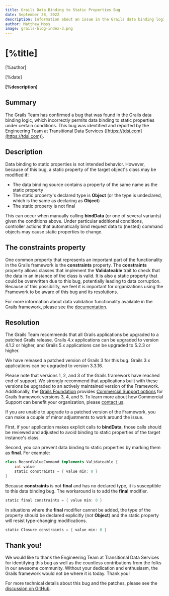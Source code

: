 ```yaml
---
title: Grails Data Binding to Static Properties Bug
date: September 28, 2022
description: Information about an issue in the Grails data binding logic that can cause modification of static properties
author: Matthew Moss
image: grails-blog-index-3.png
---
```


# [%title]

[%author]

[%date]

**[%description]**


## Summary

The Grails Team has confirmed a bug that was found in the Grails data binding logic, which incorrectly permits data binding to static properties under certain conditions. This bug was identified and reported by the Engineering Team at Transitional Data Services ([https://tdsi.com](https://tdsi.com)).

## Description

Data binding to static properties is not intended behavior. However, because of this bug, a static property of the target object's class may be modified if:

* The data binding source contains a property of the same name as the static property
* The static property's declared type is **Object** (or the type is undeclared, which is the same as declaring as **Object**)
* The static property is not final

This can occur when manually calling **bindData** (or one of several variants) given the conditions above. Under particular additional conditions, controller actions that automatically bind request data to (nested) command objects may cause static properties to change.


## The constraints property

One common property that represents an important part of the functionality in the Grails framework is the **constraints** property. The **constraints** property allows classes that implement the **Validateable** trait to check that the data in an instance of the class is valid. It is also a static property that could be overwritten due to this bug, potentially leading to data corruption.   Because of this possibility, we feel it is important for organizations using the Framework to be aware of this bug and its resolutions.

For more information about data validation functionality available in the Grails framework, please see the [documentation](https://docs.grails.org/5.2.4/guide/validation.html).


## Resolution

The Grails Team recommends that all Grails applications be upgraded to a patched Grails release. Grails 4.x applications can be upgraded to version 4.1.2 or higher, and Grails 5.x applications can be upgraded to 5.2.3 or higher.

We have released a patched version of Grails 3 for this bug.  Grails 3.x applications can be upgraded to version 3.3.16.

Please note that versions 1, 2, and 3 of the Grails framework have reached end of support.  We strongly recommend that applications built with these versions be upgraded to an actively maintained version of the Framework. Additionally, the [Grails Foundation](https://grails.org/foundation/) provides [Commercial Support options](https://grails.org/support.html) for Grails framework versions 3, 4, and 5.  To learn more about how Commercial Support can benefit your organization, please [contact us](mailto:info@grails.org).

If you are unable to upgrade to a patched version of the Framework, you can make a couple of minor adjustments to work around the issue.

First, if your application makes explicit calls to **bindData**, those calls should be reviewed and adjusted to avoid binding to static properties of the target instance's class.

Second, you can prevent data binding to static properties by marking them as **final**. For example:

```groovy
class RecordValueCommand implements Validateable {
    int value
    static constraints = { value min: 0 }
}
```

Because **constraints** is not **final** and has no declared type, it is susceptible to this data binding bug. The workaround is to add the **final** modifier.

```groovy
static final constraints = { value min: 0 }
```

In situations where the **final** modifier cannot be added, the type of the property should be declared explicitly (not **Object**) and the static property will resist type-changing modifications.

```groovy
static Closure constraints = { value min: 0 }
```

## Thank you!

We would like to thank the Engineering Team at Transitional Data Services for identifying this bug as well as the countless contributions from the folks in  our awesome community.  Without your dedication and enthusiasm, the Grails framework would not be where it is today.  Thank you!

For more technical details about this bug and the patches, please see the [discussion on GitHub](https://github.com/grails/grails-core/issues/12718).
